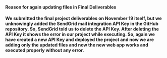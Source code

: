 <h4>Reason for again updating files in Final Deliverables<h4>
<p>We submitted the final project deliverables on November 19 itself, but we unknowingly added the SendGrid mail integration API Key in the GitHub repository. So, SendGrid told us to delete the API Key. After deleting the API Key it shows the error in our project while executing. So, again we have created a new API Key and deployed the project and now we are adding only the updated files and now the new web app works and executed properly without any error.</p>
